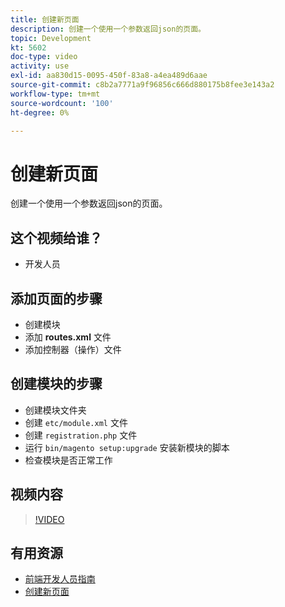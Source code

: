 ```yaml
---
title: 创建新页面
description: 创建一个使用一个参数返回json的页面。
topic: Development
kt: 5602
doc-type: video
activity: use
exl-id: aa830d15-0095-450f-83a8-a4ea489d6aae
source-git-commit: c8b2a7771a9f96856c666d880175b8fee3e143a2
workflow-type: tm+mt
source-wordcount: '100'
ht-degree: 0%

---
```


# 创建新页面

创建一个使用一个参数返回json的页面。

## 这个视频给谁？

- 开发人员

## 添加页面的步骤

- 创建模块
- 添加 **routes.xml** 文件
- 添加控制器（操作）文件

## 创建模块的步骤

- 创建模块文件夹
- 创建 `etc/module.xml` 文件
- 创建 `registration.php` 文件
- 运行 `bin/magento setup:upgrade` 安装新模块的脚本
- 检查模块是否正常工作

## 视频内容

>[!VIDEO](https://video.tv.adobe.com/v/35816?quality=12&learn=on)

## 有用资源

- [前端开发人员指南](https://devdocs.magento.com/guides/v2.4/frontend-dev-guide/bk-frontend-dev-guide.html)
- [创建新页面](https://devdocs.magento.com/videos/fundamentals/create-a-new-page/)
